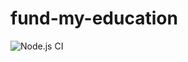 # fund-my-education

![Node.js CI](https://github.com/oludamilola-m/fund-my-education/workflows/Node.js%20CI/badge.svg)

